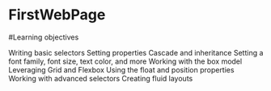 # FirstWebPage

#Learning objectives

Writing basic selectors
Setting properties
Cascade and inheritance
Setting a font family, font size, text color, and more
Working with the box model
Leveraging Grid and Flexbox
Using the float and position properties
Working with advanced selectors
Creating fluid layouts

